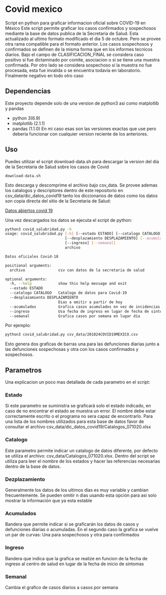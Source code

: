 # Covid mexico
Script en python para graficar informacion oficial sobre COVID-19 en México
Este script permite graficar los casos confirmados y sospechosos mediante la base de datos publica de la Secretaria de Salud. Esta actualizado 
al ultimo formato modificado el dia 5 de octubre. Pero se provee otra rama compatible para el formato anterior.
Los casos sospechosos y confirmados se definen de la misma forma que en los informes tecnicos diarios. Bajo el campo de CLASIFICACION_FINAL se considera
caso positivo si fue dictaminado por comite, asociacion o si se tiene una muestra confirmada. Por otro lado se considera sospechoso si la muestra no fue
procesada, esta fue invalida o se encuentra todavía en laboratorio. Finalmente negativo en todo otro caso

## Dependencias 
Este proyecto depende solo de una version de python3 asi como matplotlib y pandas
- python 3(6.9)
- matplotlib (2.1.1)
- pandas (1.1.0)
En mi caso esas son las versiones exactas que use pero deberia funcionar con cualquier version reciente de los anteriores.

## Uso
Puedes utilizar el script download-data.sh para descargar la version del día de la Secretaria de Salud sobre los casos de Covid

```
download-data.sh
```
Esto descarga y descomprime el archivo bajo csv_data. Se provee ademas los catalogos y descriptores dentro de este repositorio en csv_data/dic_datos_covid19
tanto los diccionarios de datos como los datos son copia directa del sitio de la Secretaria de Salud: 

[Datos abiertos covid 19](https://datos.gob.mx/busca/dataset/informacion-referente-a-casos-covid-19-en-mexico)

Una vez descargados los datos se ejecuta el script de python:

```bash
python3 covid_salubridad.py -h
usage: covid_salubridad.py [-h] [--estado ESTADO] [--catalogo CATALOGO]
                           [--desplazamiento DESPLAZAMIENTO] [--acumulados]
                           [--ingreso] [--semanal]
                           archivo

Datos oficiales Covid-18

positional arguments:
  archivo               csv con datos de la secretaria de salud

optional arguments:
  -h, --help            show this help message and exit
  --estado ESTADO
  --catalogo CATALOGO   Catalogo de datos para Covid-19
  --desplazamiento DESPLAZAMIENTO
                        Dias a omitir a partir de hoy
  --acumulados          Grafica casos acumulados en vez de incidencias
  --ingreso             Usa fecha de ingreso en lugar de fecha de sintomas
  --semanal             Grafica casos por semana en lugar día
```

Por ejemplo:
```bash
python3 covid_salubridad.py csv_data/201024COVID19MEXICO.csv
```

Esto genera dos graficas de barras una para las defunciones diarias junto a las defunciones sospechosas y otra con los casos confirmados y sospechosos.

## Parametros
Una explicacion un poco mas detallada de cada parametro en el script:

### Estado
Si este parametro se suministra se graficará solo el estado indicado, en caso de no encontrar el estado se muestra un error. El nombre debe estar correctamente 
escrito o el programa no sera capaz de encontrarlo. Para una lista de los nombres utilizados para esta base de datos favor de consultar el archivo 
csv_data/dic_datos_covid19/Catalogos_071020.xlsx

### Catalogo
Este parametro permite indicar un catalogo de datos diferente, por defecto se utiliza el archivo: csv_data/Catalogos_071020.xlsx. Dentro del script
se utiliza para leer el nombre de los estados y hacer las referencias necesarias dentro de la base de datos.

### Dezplazamiento
Generalmente los datos de los ultimos días es muy variable y cambian frecuentemente. Se pueden omitir n dias usando esta opción para asi solo mostrar 
la información
que ya esta estable

### Acumulados
Bandera que permite indicar si se graficarán los datos de casos y defunciones diarias o acumuladas. En el segundo caso la grafica se vuelve un par de curvas:
Una para sospechosos y otra para confirmados

### Ingreso
Bandera que indica que la grafica se realize en funcion de la fecha de ingreso al centro de salud en lugar de la fecha de inicio de sintomas

### Semanal
Cambia el grafico de casos diarios a casos por semana
